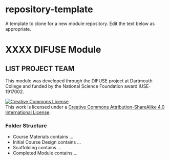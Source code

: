 # repository-template
A template to clone for a new module repository.  Edit the text below as appropriate.

# XXXX DIFUSE Module
## LIST PROJECT TEAM
This module was developed through the DIFUSE project at Dartmouth College and funded by the National Science Foundation award IUSE-1917002.

<a rel="license" href="http://creativecommons.org/licenses/by-sa/4.0/"><img alt="Creative Commons License" style="border-width:0" src="https://i.creativecommons.org/l/by-sa/4.0/88x31.png" /></a><br />This work is licensed under a <a rel="license" href="http://creativecommons.org/licenses/by-sa/4.0/">Creative Commons Attribution-ShareAlike 4.0 International License</a>.


<BRIEF DESCRIPTION>

### Folder Structure
* Course Materials contains ...
* Initial Course Design contains ...
* Scaffolding contains ...
* Completed Module contains ...

